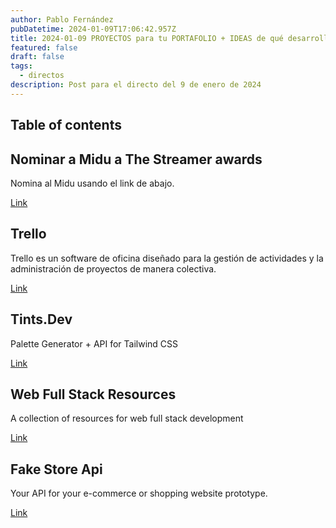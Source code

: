 ```yaml
---
author: Pablo Fernández
pubDatetime: 2024-01-09T17:06:42.957Z
title: 2024-01-09 PROYECTOS para tu PORTAFOLIO + IDEAS de qué desarrollar
featured: false
draft: false
tags:
  - directos
description: Post para el directo del 9 de enero de 2024
---
```


## Table of contents

## Nominar a Midu a The Streamer awards

Nomina al Midu usando el link de abajo.

[Link](https://thestreamerawards.com/nominations)

## Trello

Trello es un software de oficina diseñado para la gestión de actividades y la administración de proyectos de manera colectiva.

[Link](https://trello.com/home)

## Tints.Dev

Palette Generator + API for Tailwind CSS

[Link](https://www.tints.dev/)

## Web Full Stack Resources

A collection of resources for web full stack development

[Link](hhttps://resources-app.vercel.app/)

## Fake Store Api

Your API for your e-commerce or shopping website prototype.

[Link](https://fakeapi.platzi.com/)
